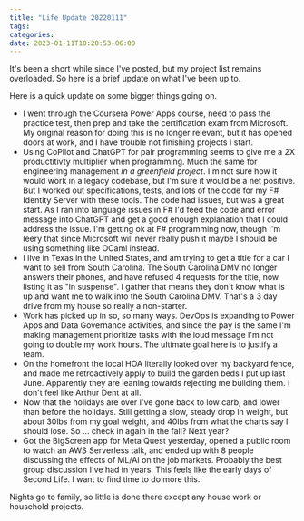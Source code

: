 ```yaml
---
title: "Life Update 20220111"
tags:
categories:
date: 2023-01-11T10:20:53-06:00
---
```


It's been a short while since I've posted, but my project list remains overloaded. So here is a brief update on what I've been up to.

Here is a quick update on some bigger things going on.

* I went through the Coursera Power Apps course, need to pass the practice test, then prep and take the certification exam from Microsoft. My original reason for doing this is no longer relevant, but it has opened doors at work, and I have trouble not finishing projects I start.
* Using CoPilot and ChatGPT for pair programming seems to give me a 2X productitivty multiplier when programming. Much the same for engineering management _in a greenfield project_. I'm not sure how it would work in a legacy codebase, but I'm sure it would be a net positive. But I worked out specifications, tests, and lots of the code for my F# Identity Server with these tools. The code had issues, but was a great start. As I ran into language issues in F# I'd feed the code and error message into ChatGPT and get a good enough explanation that I could address the issue. I'm getting ok at F# programming now, though I'm leery that since Microsoft will never really push it maybe I should be using something like OCaml instead.
* I live in Texas in the United States, and am trying to get a title for a car I want to sell from South Carolina. The South Carolina DMV no longer answers their phones, and have refused 4 requests for the title, now listing it as "in suspense". I gather that means they don't know what is up and want me to walk into the South Carolina DMV. That's a 3 day drive from my house so really a non-starter.
* Work has picked up in so, so many ways. DevOps is expanding to Power Apps and Data Governance activities, and since the pay is the same I'm making management prioritize tasks with the loud message I'm not going to double my work hours. The ultimate goal here is to justify a team.
* On the homefront the local HOA literally looked over my backyard fence, and made me retroactively apply to build the garden beds I put up last June. Apparently they are leaning towards rejecting me building them. I don't feel like Arthur Dent at all. 
* Now that the holidays are over I've gone back to low carb, and lower than before the holidays. Still getting a slow, steady drop in weight, but about 30lbs from my goal weight, and 40lbs from what the charts say I should lose. So ... check in again in the fall? Next year? 
* Got the BigScreen app for Meta Quest yesterday, opened a public room to watch an AWS Serverless talk, and ended up with 8 people discussing the effects of ML/AI on the job markets. Probably the best group discussion I've had in years. This feels like the early days of Second Life. I want to find time to do more this.

Nights go to family, so little is done there except any house work or household projects.
